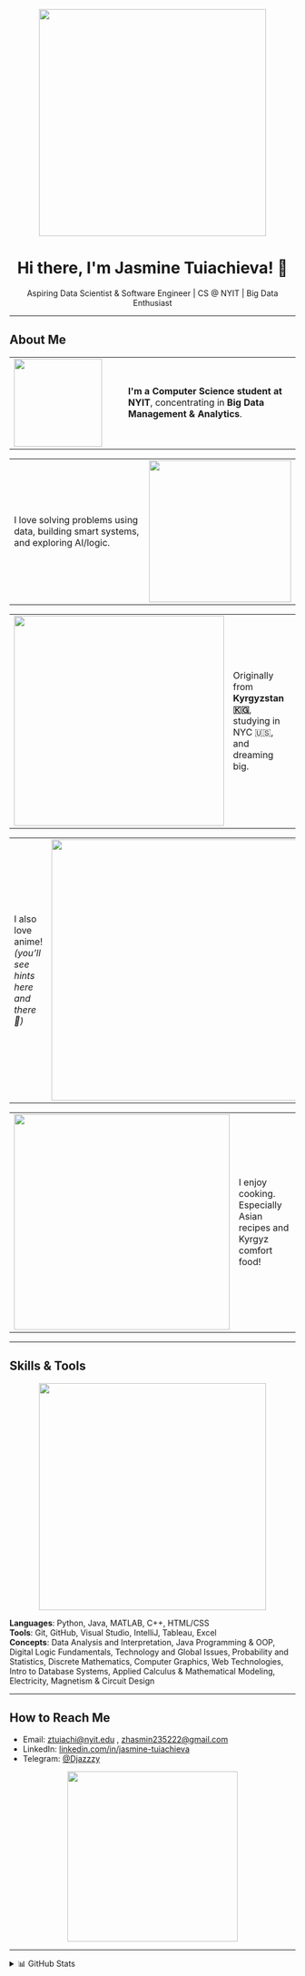 <p align="center">
  <img src="https://i.pinimg.com/originals/a6/80/1a/a6801a1791d7525ac34ca743b4c2a4d2.gif" width="400"/>
</p>

<h1 align="center">Hi there, I'm Jasmine Tuiachieva! 🌸</h1>

<p align="center">
  Aspiring Data Scientist & Software Engineer | CS @ NYIT | Big Data Enthusiast
</p>

---


<h2 align="left">About Me</h2>

<!-- Row 1 -->
<table>
  <tr>
    <td width="185"><img src="https://i.pinimg.com/originals/c6/5e/c9/c65ec9a8eea3d1c446f290e0a2aac54c.gif" width="155"></td>
    <td><strong>I'm a Computer Science student at NYIT</strong>, concentrating in <strong>Big Data Management & Analytics</strong>.</td>
  </tr>
</table>

<!-- Row 2 -->
<table>
  <tr>
    <td>I love solving problems using data, building smart systems, and exploring AI/logic.</td>
    <td width="130"><img src="https://i.pinimg.com/originals/92/04/b7/9204b76de7e38bc4efbc2f800add06c3.gif" width="250"></td>
  </tr>
</table>

<!-- Row 3 -->
<table>
  <tr>
    <td width="370"><img src="https://i.pinimg.com/736x/b7/a2/2a/b7a22a6c66ad2a4d412adb3cbf3a7106.jpg" width="370"></td>
    <td>Originally from <strong>Kyrgyzstan 🇰🇬</strong>, studying in NYC 🇺🇸, and dreaming big.</td>
  </tr>
</table>

<!-- Row 4 -->
<table>
  <tr>
    <td>I also love anime! <em>(you’ll see hints here and there 👀)</em></td>
    <td width="390"><img src="https://media1.tenor.com/m/TmQG5zFf_MIAAAAC/bling-bang-bang-born-mashle.gif" width="460"></td>
  </tr>
</table>

<!-- Row 5 -->
<table>
  <tr>
    <td width="380"><img src="https://media1.tenor.com/m/-e9u21bmf2IAAAAC/dungeon-meshi-delicious-in-dungeon.gif" width="380"></td>
    <td>I enjoy cooking. Especially Asian recipes and Kyrgyz comfort food!</td>
  </tr>
</table>

---


## Skills & Tools

<p align="center">
  <img src="https://media1.tenor.com/m/xv7gDN-yXw0AAAAd/jujutsu-kaisen-shibuya-incident.gif" width="400"/>
</p>

**Languages**: Python, Java, MATLAB, C++, HTML/CSS  
**Tools**: Git, GitHub, Visual Studio, IntelliJ, Tableau, Excel  
**Concepts**: Data Analysis and Interpretation, Java Programming & OOP, Digital Logic Fundamentals, Technology and Global Issues, Probability and Statistics, Discrete Mathematics, Computer Graphics,
Web Technologies, Intro to Database Systems, Applied Calculus & Mathematical Modeling, Electricity, Magnetism & Circuit Design

---

## How to Reach Me

- Email: [ztuiachi@nyit.edu](mailto:ztuiachi@nyit.edu) , [zhasmin235222@gmail.com](mailto:zhasmin235222@gmail.com) 
- LinkedIn: [linkedin.com/in/jasmine-tuiachieva](https://www.linkedin.com/in/jasmine-tuiachieva-6338a5259/)
- Telegram: [@Djazzzy](https://t.me/Djazzzy)


<p align="center">
  <img src="https://media3.giphy.com/media/v1.Y2lkPTc5MGI3NjExZTR1cDJvcHk1eXF6Z2d6N3ZuZnJ0MDdzanV1eTRtZHF0NWwxdjNlaCZlcD12MV9pbnRlcm5hbF9naWZfYnlfaWQmY3Q9Zw/dKBES1ypGwZdyFQBQ7/giphy.gif" width="300"/>
</p>

---

<details>
  <summary>📊 GitHub Stats</summary>
  <br/>
  <img src="https://github-readme-stats.vercel.app/api?username=mikaisloyal&show_icons=true&theme=tokyonight"/>
</details>

